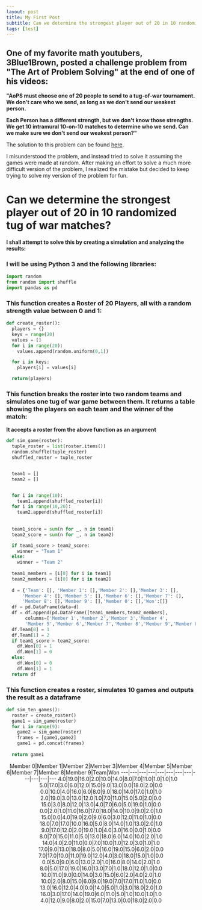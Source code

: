 ```yaml
---
layout: post
title: My First Post
subtitle: Can we determine the strongest player out of 20 in 10 randomized tug of war matches?
tags: [test]
---
```


## One of my favorite math youtubers, 3Blue1Brown, posted a challenge problem from "The Art of Problem Solving" at the end of one of his videos:

**"AoPS must choose one of 20 people to send to a tug-of-war tournament. We don't care who we send, as long as we don't send our weakest person.**

**Each Person has a different strength, but we don't know those strengths. We get 10 intramural 10-on-10 matches to determine who we send.
Can we make sure we don't send our weakest person?"**

The solution to this problem can be found [here](https://artofproblemsolving.com/3b1b).

I misunderstood the problem, and instead tried to solve it assuming the games were made at random. After making an effort to solve a much more difficult version of the problem, I realized the mistake but decided to keep trying to solve my version of the problem for fun.









# Can we determine the strongest player out of 20 in 10 randomized tug of war matches?
**I shall attempt to solve this by creating a simulation and analyzing the results:**

### I will be using Python 3 and the following libraries:
```python
import random
from random import shuffle
import pandas as pd
```

### This function creates a Roster of 20 Players, all with a random strength value between 0 and 1:

```python
def create_roster():
  players = {}
  keys = range(20)
  values = []
  for i in range(20):
    values.append(random.uniform(0,1))

  for i in keys:
    players[i] = values[i]

  return(players)
```

### This function breaks the roster into two random teams and simulates one tug of war game between them. It returns a table showing the players on each team and the winner of the match:

**It accepts a roster from the above function as an argument**
```python
def sim_game(roster):
  tuple_roster = list(roster.items())
  random.shuffle(tuple_roster)
  shuffled_roster = tuple_roster


  team1 = []
  team2 = []


  for i in range(10):
    team1.append(shuffled_roster[i])
  for i in range(10,20):
    team2.append(shuffled_roster[i])
  
  
  team1_score = sum(n for _, n in team1)
  team2_score = sum(n for _, n in team2)

  if team1_score > team2_score:
    winner = "Team 1"
  else:
    winner = "Team 2"
  
  team1_members = [i[0] for i in team1]
  team2_members = [i[0] for i in team2]
  
  d = {'Team': [], 'Member 1': [],'Member 2': [],'Member 3': [],
      'Member 4': [],'Member 5': [],'Member 6': [],'Member 7': [],
      'Member 8': [],'Member 9': [],'Member 0': [],'Won':[]}
  df = pd.DataFrame(data=d)
  df = df.append(pd.DataFrame([team1_members,team2_members],
       columns=['Member 1','Member 2','Member 3','Member 4',
       'Member 5','Member 6','Member 7','Member 8','Member 9','Member 0',]))
  df.Team[0] = 1
  df.Team[1] = 2
  if team1_score > team2_score:
    df.Won[0] = 1
    df.Won[1] = 0
  else:
    df.Won[0] = 0
    df.Won[1] = 1
  return df

```

### This function creates a roster, simulates 10 games and outputs the result as a dataframe

```python
def sim_ten_games():
  roster = create_roster()
  game1 = sim_game(roster)
  for i in range(9):
    game2 = sim_game(roster)
    frames = [game1,game2]
    game1 = pd.concat(frames)
    
  return game1
```
<center>
Member 0|Member 1|Member 2|Member 3|Member 4|Member 5|Member 6|Member 7|Member 8|Member 9|Team|Won
---|---|---|---|---|---|---|---|---|---|---|---
4.0|19.0|16.0|2.0|10.0|14.0|8.0|7.0|11.0|1.0|1.0|1.0
5.0|17.0|3.0|6.0|12.0|15.0|9.0|13.0|0.0|18.0|2.0|0.0
0.0|10.0|4.0|16.0|6.0|8.0|9.0|18.0|14.0|17.0|1.0|1.0
2.0|19.0|3.0|13.0|12.0|1.0|7.0|11.0|15.0|5.0|2.0|0.0
15.0|3.0|8.0|12.0|13.0|4.0|7.0|6.0|5.0|19.0|1.0|0.0
0.0|2.0|1.0|11.0|16.0|17.0|18.0|14.0|10.0|9.0|2.0|1.0
15.0|0.0|4.0|19.0|2.0|9.0|6.0|3.0|12.0|11.0|1.0|0.0
18.0|7.0|17.0|10.0|16.0|5.0|8.0|14.0|1.0|13.0|2.0|1.0
9.0|17.0|12.0|2.0|19.0|1.0|4.0|3.0|16.0|0.0|1.0|0.0
8.0|7.0|15.0|11.0|5.0|13.0|18.0|6.0|14.0|10.0|2.0|1.0
14.0|4.0|2.0|11.0|0.0|7.0|10.0|1.0|12.0|3.0|1.0|1.0
17.0|9.0|13.0|18.0|8.0|5.0|16.0|19.0|15.0|6.0|2.0|0.0
7.0|17.0|10.0|11.0|19.0|12.0|4.0|3.0|18.0|15.0|1.0|0.0
0.0|5.0|9.0|6.0|13.0|2.0|1.0|16.0|8.0|14.0|2.0|1.0
8.0|5.0|17.0|19.0|16.0|13.0|7.0|1.0|18.0|12.0|1.0|0.0
10.0|11.0|9.0|0.0|14.0|3.0|15.0|6.0|2.0|4.0|2.0|1.0
10.0|2.0|8.0|15.0|6.0|9.0|19.0|7.0|17.0|11.0|1.0|0.0
13.0|16.0|12.0|4.0|0.0|14.0|5.0|1.0|3.0|18.0|2.0|1.0
16.0|3.0|17.0|14.0|19.0|6.0|11.0|5.0|1.0|10.0|1.0|1.0
4.0|12.0|9.0|8.0|2.0|15.0|7.0|13.0|0.0|18.0|2.0|0.0
</center>


~~~

~~~
